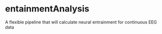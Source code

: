 # entainmentAnalysis
A flexible pipeline that will calculate neural entrainment for continuous EEG data
